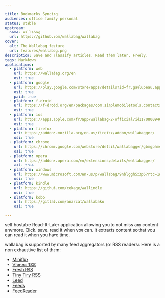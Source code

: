 ```yaml
---

title: Bookmarks Syncing
audiences: office family personal
status: stable
upstream:
  name: Wallabag
  url: https://github.com/wallabag/wallabag
cover:
  alt: The Wallabag feature
  url: features/wallabag.png
description: Save and classify articles. Read them later. Freely.
tags: Markdown
applications:
  - platform: web
    url: https://wallabag.org/en
    osi: true
  - platform: google
    url: https://play.google.com/store/apps/details?id=fr.gaulupeau.apps.InThePoche
    osi: true
    paid: true
  - platform: f-droid
    url: https://f-droid.org/en/packages/com.simplemobiletools.contacts.pro/
    osi: true
  - platform: ios
    url: https://apps.apple.com/fr/app/wallabag-2-official/id1170800946?l=en&mt=8
    osi: true
  - platform: firefox
    url: https://addons.mozilla.org/en-US/firefox/addon/wallabagger/
    osi: true
  - platform: chrome
    url: https://chrome.google.com/webstore/detail/wallabagger/gbmgphmejlcoihgedabhgjdkcahacjlj
    osi: true
  - platform: opera
    url: https://addons.opera.com/en/extensions/details/wallabagger/
    osi: true
  - platform: windows
    url: https://www.microsoft.com/en-us/p/wallabag/9nblggh5x3p6?rtc=1&activetab=pivot:overviewtab
    osi: true
  - platform: kindle
    url: https://github.com/cekage/wallindle
    osi: true
  - platform: kobo
    url: https://gitlab.com/anarcat/wallabako
    osi: true

---
```


self hostable Read-It-Later application allowing you to not miss any content anymore. Click, save, read it when you can. It extracts content so that you can read it when you have time.

wallabag is supported by many feed aggregators (or RSS readers).
Here is a non exhaustive list of them:

- [Miniflux](https://miniflux.net/)
- [Vienna RSS](http://www.vienna-rss.com/)
- [Fresh RSS](https://freshrss.org/)
- [Tiny Tiny RSS](https://tt-rss.org/)
- [Leed](https://github.com/ldleman/Leed)
- [Feeds](https://itunes.apple.com/us/app/fiery-feeds/id1158763303Fiery)
- [FeedReader](https://jangernert.github.io/FeedReader/)
